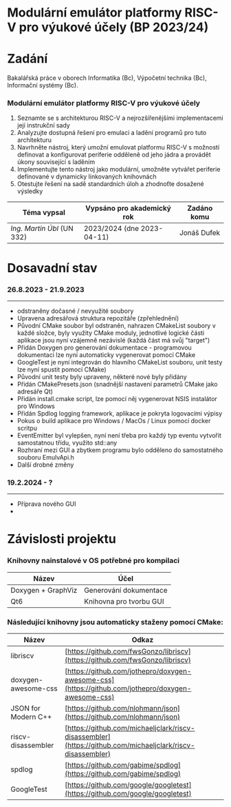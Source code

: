 # Modulární emulátor platformy RISC-V pro výukové účely (BP 2023/24)

# Zadání

Bakalářská práce v oborech Informatika (Bc), Výpočetní technika (Bc), Informační systémy (Bc).

### Modulární emulátor platformy RISC-V pro výukové účely

1. Seznamte se s architekturou RISC-V a nejrozšířenějšími implementacemi její instrukční sady
2. Analyzujte dostupná řešení pro emulaci a ladění programů pro tuto architekturu
3. Navrhněte nástroj, který umožní emulovat platformu RISC-V s možností definovat a konfigurovat periferie odděleně od jeho jádra a provádět
   úkony související s laděním
4. Implementujte tento nástroj jako modulární, umožněte vytvářet periferie definované v dynamicky linkovaných knihovnách
5. Otestujte řešení na sadě standardních úloh a zhodnoťte dosažené výsledky

| Téma vypsal                | Vypsáno pro akademický rok | Zadáno komu |
|----------------------------|----------------------------|-------------|
| *Ing. Martin Úbl* (UN 332) | 2023/2024 (dne 2023-04-11) | Jonáš Dufek |

# Dosavadní stav

### 26.8.2023 - 21.9.2023

---

* odstraněny dočasné / nevyužité soubory
* Upravena adresářová struktura repozitáře (zpřehlednění)
* Původní CMake soubor byl odstraněn, nahrazen CMakeList soubory v každé složce, byly využity CMake moduly, jednotlivé logické části
  aplikace jsou nyní vzájemně nezávislé (každá část má svůj "target")
* Přidán Doxygen pro generování dokumentace - programovou dokumentaci lze nyní automaticky vygenerovat pomocí CMake
* GoogleTest je nyní integrován do hlavního CMakeList souboru, unit testy lze nyní spustit pomocí CMake)
* Původní unit testy byly upraveny, některé nové byly přidány
* Přidán CMakePresets.json (snadnější nastavení parametrů CMake jako adresáře Qt)
* Přidán install.cmake script, lze pomocí něj vygenerovat NSIS instalátor pro Windows
* Přidán Spdlog logging framework, aplikace je pokryta logovacími výpisy
* Pokus o build aplikace pro Windows / MacOs / Linux pomocí docker scritpu
* EventEmitter byl vylepšen, nyní není třeba pro každý typ eventu vytvořit samostatnou třídu, využito std::any
* Rozhraní mezi GUI a zbytkem programu bylo odděleno do samostatného souboru EmulvApi.h
* Další drobné změny

### 19.2.2024 - ?

---

* Příprava nového GUI
*

# Závislosti projektu

### Knihovny nainstalové v OS potřebné pro kompilaci

| Název              | Účel                    |
|--------------------|-------------------------|
| Doxygen + GraphViz | Generování dokumentace  |
| Qt6                | Knihovna pro tvorbu GUI |

### Následující knihovny jsou automaticky staženy pomocí CMake:

| Název               | Odkaz                                                                                                      |
|---------------------|------------------------------------------------------------------------------------------------------------|
| libriscv            | [https://github.com/fwsGonzo/libriscv](https://github.com/fwsGonzo/libriscv)                               |
| doxygen-awesome-css | [https://github.com/jothepro/doxygen-awesome-css](https://github.com/jothepro/doxygen-awesome-css)         |
| JSON for Modern C++ | [https://github.com/nlohmann/json](https://github.com/nlohmann/json)                                       |
| riscv-disassembler  | [https://github.com/michaeljclark/riscv-disassembler](https://github.com/michaeljclark/riscv-disassembler) |
| spdlog              | [https://github.com/gabime/spdlog](https://github.com/gabime/spdlog)                                       |
| GoogleTest          | [https://github.com/google/googletest](https://github.com/google/googletest)                               |

